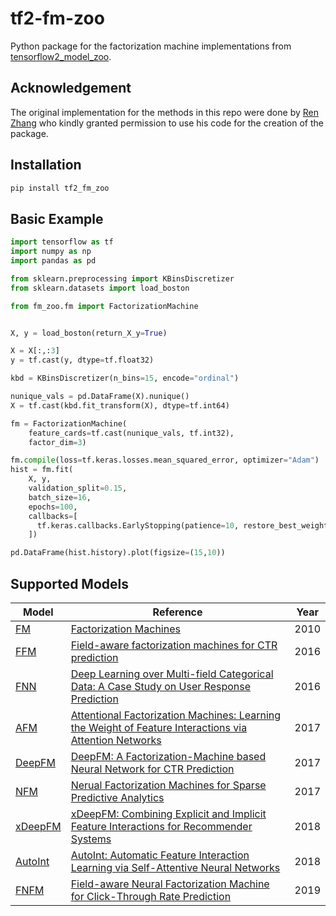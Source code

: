 # tf2-fm-zoo
Python package for the factorization machine implementations from [tensorflow2_model_zoo](https://github.com/ryancheunggit?tab=repositories).

## Acknowledgement
The original implementation for the methods in this repo were done by [Ren Zhang](https://github.com/ryancheunggit/) who kindly granted permission to use his code for the creation of the package.

## Installation

```bash
pip install tf2_fm_zoo
```

## Basic Example

```python
import tensorflow as tf
import numpy as np
import pandas as pd

from sklearn.preprocessing import KBinsDiscretizer
from sklearn.datasets import load_boston

from fm_zoo.fm import FactorizationMachine


X, y = load_boston(return_X_y=True)

X = X[:,:3]
y = tf.cast(y, dtype=tf.float32)

kbd = KBinsDiscretizer(n_bins=15, encode="ordinal")

nunique_vals = pd.DataFrame(X).nunique()
X = tf.cast(kbd.fit_transform(X), dtype=tf.int64)

fm = FactorizationMachine(
    feature_cards=tf.cast(nunique_vals, tf.int32), 
    factor_dim=3)

fm.compile(loss=tf.keras.losses.mean_squared_error, optimizer="Adam")
hist = fm.fit(
    X, y, 
    validation_split=0.15, 
    batch_size=16,
    epochs=100,
    callbacks=[
      tf.keras.callbacks.EarlyStopping(patience=10, restore_best_weights=True)
    ])

pd.DataFrame(hist.history).plot(figsize=(15,10))
```

## Supported Models  

| Model | Reference | Year |
|-------|-----------|------|
| [FM](fm/fm.py) | [Factorization Machines](https://ieeexplore.ieee.org/abstract/document/5694074) | 2010 |
| [FFM](fm/ffm.py) | [Field-aware factorization machines for CTR prediction](https://dl.acm.org/citation.cfm?id=2959134) | 2016 |
| [FNN](fm/fnn.py) | [Deep Learning over Multi-field Categorical Data: A Case Study on User Response Prediction](https://arxiv.org/abs/1601.02376) | 2016 |
| [AFM](fm/afm.py) | [Attentional Factorization Machines: Learning the Weight of Feature Interactions via Attention Networks](https://arxiv.org/abs/1708.04617) | 2017 |
| [DeepFM](fm/dfm.py) | [DeepFM: A Factorization-Machine based Neural Network for CTR Prediction](https://arxiv.org/abs/1703.04247) | 2017 |
| [NFM](fm/nfm.py) | [Nerual Factorization Machines for Sparse Predictive Analytics](https://arxiv.org/abs/1708.05027) | 2017 |
| [xDeepFM](fm/xdfm.py) | [xDeepFM: Combining Explicit and Implicit Feature Interactions for Recommender Systems](https://arxiv.org/abs/1803.05170) | 2018 |
| [AutoInt](fm/afi.py) | [AutoInt: Automatic Feature Interaction Learning via Self-Attentive Neural Networks](https://arxiv.org/abs/1810.11921) | 2018 |
| [FNFM](fm/fnfm.py) | [Field-aware Neural Factorization Machine for Click-Through Rate Prediction](https://arxiv.org/abs/1902.09096) | 2019 |
